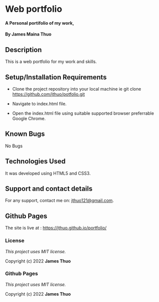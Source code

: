 # Web portfolio

#### A Personal portifolio of my work,

#### By **James Maina Thuo**

## Description

This is a web portfolio for  my work and skills. 

## Setup/Installation Requirements

* Clone the project repository into your local machine ie git clone https://github.com/jthuo/potfolio.git

* Navigate to index.html file.

* Open the index.html file using suitable supported browser preferrable Google Chrome.

## Known Bugs

No Bugs

## Technologies Used

It was developed using HTML5 and CSS3.

## Support and contact details

For any support, contact me on: jthuo121@gmail.com.

## Github Pages

The site is live at : https://jthuo.github.io/portfolio/

### License

*This project uses MIT license.*

Copyright (c) 2022 **James Thuo**

### Github Pages

*This project uses MIT license.*

Copyright (c) 2022 **James Thuo**
